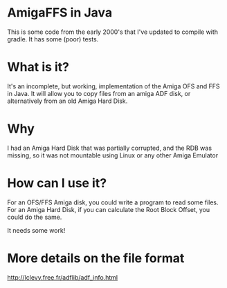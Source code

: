 # AmigaFFS in Java

This is some code from the early 2000's that I've updated to compile with gradle. It has some (poor) tests.

# What is it?

It's an incomplete, but working, implementation of the Amiga OFS and FFS in Java.
It will allow you to copy files from an amiga ADF disk, or alternatively from an old Amiga Hard Disk.

# Why

I had an Amiga Hard Disk that was partially corrupted, and the RDB was missing, so it was not mountable using Linux or any other
Amiga Emulator

# How can I use it?

For an OFS/FFS Amiga disk, you could write a program to read some files. For an Amiga Hard Disk, if you can calculate the Root Block Offset,
you could do the same.

It needs some work!

# More details on the file format

http://lclevy.free.fr/adflib/adf_info.html

